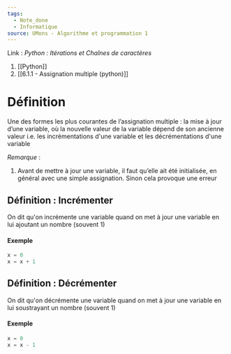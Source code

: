 ```yaml
---
tags:
  - Note_done
  - Informatique
source: UMons - Algorithme et programmation 1
---
```


Link : 
_Python : Itérations et Chaînes de caractères_
1. [[Python]]
2. [[6.1.1 - Assignation multiple (python)]]

# Définition
Une des formes les plus courantes de l’assignation multiple : la mise à jour d’une variable, où la nouvelle valeur de la variable dépend de son ancienne valeur i.e. les incrémentations d'une variable et les décrémentations d'une variable

_Remarque_ :
1. Avant de mettre à jour une variable, il faut qu’elle ait été initialisée, en général avec une simple assignation. Sinon cela provoque une erreur
## Définition : Incrémenter
On dit qu'on incrémente une variable quand on met à jour une variable en lui ajoutant un nombre (souvent 1)

#### Exemple
```PYTHON
x = 0
x = x + 1
```

## Définition : Décrémenter
On dit qu'on décrémente une variable quand on met à jour une variable en lui soustrayant un nombre (souvent 1)

#### Exemple
```PYTHON
x = 0
x = x - 1 
```
